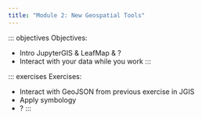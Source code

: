 ```yaml
---
title: "Module 2: New Geospatial Tools"
---
```


::: objectives
Objectives:

* Intro JupyterGIS & LeafMap & ?
* Interact with your data while you work
:::

::: exercises
Exercises:

* Interact with GeoJSON from previous exercise in JGIS
* Apply symbology
* ?
:::
